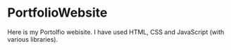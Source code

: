 # PortfolioWebsite
Here is my Portolfio webisite. I have used HTML, CSS and JavaScript (with various libraries).  
